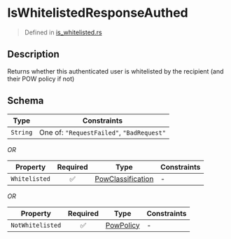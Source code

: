 # IsWhitelistedResponseAuthed
> Defined in [is_whitelisted.rs](../../../../../interface/src/interface/routes/native/is_whitelisted.rs)

## Description
Returns whether this authenticated user is whitelisted by the recipient (and their POW policy
if not)

## Schema

| Type | Constraints |
| --- | --- |
| `String` | One of: `"RequestFailed"`, `"BadRequest"` |

*OR*

| Property | Required | Type | Constraints |
| --- | :---: | --- | --- |
| `Whitelisted` | ✅ | [PowClassification](../../../pow/PowClassification.md) |  -  |


*OR*

| Property | Required | Type | Constraints |
| --- | :---: | --- | --- |
| `NotWhitelisted` | ✅ | [PowPolicy](../../../pow/PowPolicy.md) |  -  |


